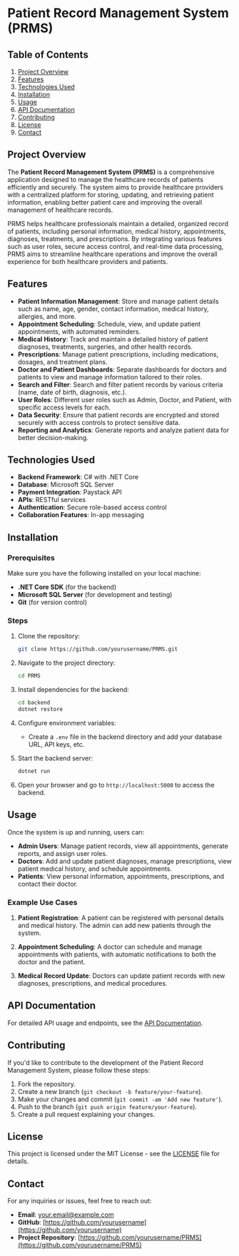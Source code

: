 # Patient Record Management System (PRMS)

## Table of Contents

1. [Project Overview](#project-overview)
2. [Features](#features)
3. [Technologies Used](#technologies-used)
4. [Installation](#installation)
5. [Usage](#usage)
6. [API Documentation](#api-documentation)
7. [Contributing](#contributing)
8. [License](#license)
9. [Contact](#contact)

## Project Overview

The **Patient Record Management System (PRMS)** is a comprehensive application designed to manage the healthcare records of patients efficiently and securely. The system aims to provide healthcare providers with a centralized platform for storing, updating, and retrieving patient information, enabling better patient care and improving the overall management of healthcare records.

PRMS helps healthcare professionals maintain a detailed, organized record of patients, including personal information, medical history, appointments, diagnoses, treatments, and prescriptions. By integrating various features such as user roles, secure access control, and real-time data processing, PRMS aims to streamline healthcare operations and improve the overall experience for both healthcare providers and patients.

## Features

- **Patient Information Management**: Store and manage patient details such as name, age, gender, contact information, medical history, allergies, and more.
- **Appointment Scheduling**: Schedule, view, and update patient appointments, with automated reminders.
- **Medical History**: Track and maintain a detailed history of patient diagnoses, treatments, surgeries, and other health records.
- **Prescriptions**: Manage patient prescriptions, including medications, dosages, and treatment plans.
- **Doctor and Patient Dashboards**: Separate dashboards for doctors and patients to view and manage information tailored to their roles.
- **Search and Filter**: Search and filter patient records by various criteria (name, date of birth, diagnosis, etc.).
- **User Roles**: Different user roles such as Admin, Doctor, and Patient, with specific access levels for each.
- **Data Security**: Ensure that patient records are encrypted and stored securely with access controls to protect sensitive data.
- **Reporting and Analytics**: Generate reports and analyze patient data for better decision-making.

## Technologies Used

- **Backend Framework**: C# with .NET Core
- **Database**: Microsoft SQL Server
- **Payment Integration**: Paystack API
- **APIs**: RESTful services
- **Authentication**: Secure role-based access control
- **Collaboration Features**: In-app messaging

## Installation

### Prerequisites

Make sure you have the following installed on your local machine:

- **.NET Core SDK** (for the backend)
- **Microsoft SQL Server** (for development and testing)
- **Git** (for version control)

### Steps

1. Clone the repository:

    ```bash
    git clone https://github.com/yourusername/PRMS.git
    ```

2. Navigate to the project directory:

    ```bash
    cd PRMS
    ```

3. Install dependencies for the backend:

    ```bash
    cd backend
    dotnet restore
    ```

4. Configure environment variables:
   - Create a `.env` file in the backend directory and add your database URL, API keys, etc.

5. Start the backend server:

    ```bash
    dotnet run
    ```

6. Open your browser and go to `http://localhost:5000` to access the backend.

## Usage

Once the system is up and running, users can:

- **Admin Users**: Manage patient records, view all appointments, generate reports, and assign user roles.
- **Doctors**: Add and update patient diagnoses, manage prescriptions, view patient medical history, and schedule appointments.
- **Patients**: View personal information, appointments, prescriptions, and contact their doctor.

### Example Use Cases

1. **Patient Registration**: A patient can be registered with personal details and medical history. The admin can add new patients through the system.
   
2. **Appointment Scheduling**: A doctor can schedule and manage appointments with patients, with automatic notifications to both the doctor and the patient.

3. **Medical Record Update**: Doctors can update patient records with new diagnoses, prescriptions, and medical procedures.

## API Documentation

For detailed API usage and endpoints, see the [API Documentation](API_DOC.md).

## Contributing

If you'd like to contribute to the development of the Patient Record Management System, please follow these steps:

1. Fork the repository.
2. Create a new branch (`git checkout -b feature/your-feature`).
3. Make your changes and commit (`git commit -am 'Add new feature'`).
4. Push to the branch (`git push origin feature/your-feature`).
5. Create a pull request explaining your changes.

## License

This project is licensed under the MIT License - see the [LICENSE](LICENSE) file for details.

## Contact

For any inquiries or issues, feel free to reach out:

- **Email**: your.email@example.com
- **GitHub**: [https://github.com/yourusername](https://github.com/yourusername)
- **Project Repository**: [https://github.com/yourusername/PRMS](https://github.com/yourusername/PRMS)
